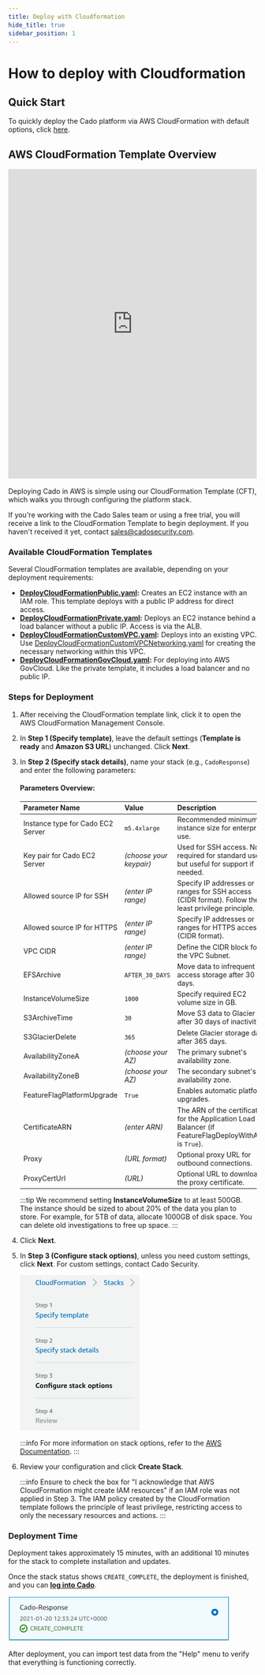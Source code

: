```yaml
---
title: Deploy with Cloudformation
hide_title: true
sidebar_position: 1
---
```


# How to deploy with Cloudformation

## Quick Start

To quickly deploy the Cado platform via AWS CloudFormation with default options, click [here](https://us-east-1.console.aws.amazon.com/cloudformation/home?region=us-east-1#/stacks/create/review?templateURL=https://cado-public.s3.amazonaws.com/cloudformation_v2/DeployCloudFormationPublic.yaml).

## AWS CloudFormation Template Overview

<iframe width="100%" height="628" src="https://www.youtube.com/embed/aMQOitmPLeE" title="Deploying with Cloudformation" frameborder="0" allowfullscreen></iframe>

Deploying Cado in AWS is simple using our CloudFormation Template (CFT), which walks you through configuring the platform stack. 

If you're working with the Cado Sales team or using a free trial, you will receive a link to the CloudFormation Template to begin deployment. If you haven't received it yet, contact sales@cadosecurity.com.

### Available CloudFormation Templates

Several CloudFormation templates are available, depending on your deployment requirements:

- **[DeployCloudFormationPublic.yaml](https://cado-public.s3.amazonaws.com/cloudformation_v2/DeployCloudFormationPublic.yaml):** Creates an EC2 instance with an IAM role. This template deploys with a public IP address for direct access.
- **[DeployCloudFormationPrivate.yaml](https://cado-public.s3.amazonaws.com/cloudformation_v2/DeployCloudFormationPrivate.yaml):** Deploys an EC2 instance behind a load balancer without a public IP. Access is via the ALB.
- **[DeployCloudFormationCustomVPC.yaml](https://cado-public.s3.amazonaws.com/cloudformation_v2/DeployCloudFormationCustomVPC.yaml):** Deploys into an existing VPC. Use [DeployCloudFormationCustomVPCNetworking.yaml](https://cado-public.s3.amazonaws.com/cloudformation_v2/DeployCloudFormationCustomVPCNetworking.yaml) for creating the necessary networking within this VPC.
- **[DeployCloudFormationGovCloud.yaml](https://cado-public.s3.amazonaws.com/cloudformation_v2/DeployCloudFormationGovCloud.yaml):** For deploying into AWS GovCloud. Like the private template, it includes a load balancer and no public IP.

### Steps for Deployment

1. After receiving the CloudFormation template link, click it to open the AWS CloudFormation Management Console.

2. In **Step 1 (Specify template)**, leave the default settings (**Template is ready** and **Amazon S3 URL**) unchanged. Click **Next**.

3. In **Step 2 (Specify stack details)**, name your stack (e.g., `CadoResponse`) and enter the following parameters:

    #### Parameters Overview:

    | Parameter Name | Value | Description |
    | -------------- | ----- | ----------- |
    | Instance type for Cado EC2 Server | `m5.4xlarge` | Recommended minimum instance size for enterprise use. |
    | Key pair for Cado EC2 Server | *(choose your keypair)* | Used for SSH access. Not required for standard use, but useful for support if needed. |
    | Allowed source IP for SSH | *(enter IP range)* | Specify IP addresses or ranges for SSH access (CIDR format). Follow the least privilege principle. |
    | Allowed source IP for HTTPS | *(enter IP range)* | Specify IP addresses or ranges for HTTPS access (CIDR format). |
    | VPC CIDR | *(enter IP range)* | Define the CIDR block for the VPC Subnet. |
    | EFSArchive | `AFTER_30_DAYS` | Move data to infrequent access storage after 30 days. |
    | InstanceVolumeSize | `1000` | Specify required EC2 volume size in GB. |
    | S3ArchiveTime | `30` | Move S3 data to Glacier after 30 days of inactivity. |
    | S3GlacierDelete | `365` | Delete Glacier storage data after 365 days. |
    | AvailabilityZoneA | *(choose your AZ)* | The primary subnet's availability zone. |
    | AvailabilityZoneB | *(choose your AZ)* | The secondary subnet's availability zone. |
    | FeatureFlagPlatformUpgrade | `True` | Enables automatic platform upgrades. |
    | CertificateARN | *(enter ARN)* | The ARN of the certificate for the Application Load Balancer (if FeatureFlagDeployWithALB is `True`). |
    | Proxy | *(URL format)* | Optional proxy URL for outbound connections. |
    | ProxyCertUrl | *(URL)* | Optional URL to download the proxy certificate. |

    :::tip
    We recommend setting **InstanceVolumeSize** to at least 500GB. The instance should be sized to about 20% of the data you plan to store. For example, for 5TB of data, allocate 1000GB of disk space. You can delete old investigations to free up space.
    :::

4. Click **Next**.

5. In **Step 3 (Configure stack options)**, unless you need custom settings, click **Next**. For custom settings, contact Cado Security.

    ![Step 3](/img/cft-step3.png)

    :::info
    For more information on stack options, refer to the [AWS Documentation](https://docs.aws.amazon.com/AWSCloudFormation/latest/UserGuide/cfn-console-add-tags.html).
    :::

6. Review your configuration and click **Create Stack**.

    :::info
    Ensure to check the box for "I acknowledge that AWS CloudFormation might create IAM resources" if an IAM role was not applied in Step 3. The IAM policy created by the CloudFormation template follows the principle of least privilege, restricting access to only the necessary resources and actions.
    :::

### Deployment Time

Deployment takes approximately 15 minutes, with an additional 10 minutes for the stack to complete installation and updates.

Once the stack status shows `CREATE_COMPLETE`, the deployment is finished, and you can **[log into Cado](/cado/deploy/logging-in)**.

![Creation Complete](/img/create-complete.png)

After deployment, you can import test data from the "Help" menu to verify that everything is functioning correctly.
